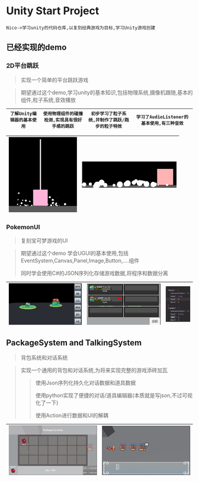# Unity Start Project

`Nico->学习unity的代码仓库,以复刻经典游戏为目标,学习Unity游戏创建`

## 已经实现的demo

### 2D平台跳跃

>实现一个简单的平台跳跃游戏

> 期望通过这个demo,学习unity的基本知识,包括物理系统,摄像机跟随,基本的组件,粒子系统,音效播放

| `了解Unity编辑器的基本使用` | `使用物理组件的碰撞检测,实现具有很好手感的跳跃` | `初步学习了粒子系统,并制作了跳跃/跑步的粒子特效` | `学习了AudioListener的基本使用,有三种音效` |
| --------------------------- | ----------------------------------------------- | ------------------------------------------------ | ------------------------------------------ |

| ![PackageSystem](https://github.com/NicoIer/LearningUinty/blob/master/markdown_images/Snipaste_2022-11-28_16-33-48.png) | ![PackageSystem](https://github.com/NicoIer/LearningUinty/blob/master/markdown_images/Snipaste_2022-11-28_16-34-03.png) |
| ------------------------------------------------------------ | ------------------------------------------------------------ |

### PokemonUI

>复刻宝可梦游戏的UI

>期望通过这个demo 学会UGUI的基本使用,包括EventSystem,Canvas,Panel,Image,Button,....组件
>
>同时学会使用C#的JSON序列化存储游戏数据,将程序和数据分离

| ![PackageSystem](https://github.com/NicoIer/LearningUinty/blob/master/markdown_images/Snipaste_2022-11-28_16-50-50.png) | ![PackageSystem](https://github.com/NicoIer/LearningUinty/blob/master/markdown_images/Snipaste_2022-11-28_16-50-44.png) | ![PackageSystem](https://github.com/NicoIer/LearningUinty/blob/master/markdown_images/Snipaste_2022-11-28_16-45-20.png) |
| ------------------------------------------------------------ | ------------------------------------------------------------ | ------------------------------------------------------------ |

## PackageSystem and TalkingSystem

>背包系统和对话系统

>实现一个通用的背包和对话系统,为将来实现完整的游戏添砖加瓦
>
>>使用Json序列化持久化对话数据和道具数据
>>
>>使用python实现了便捷的对话/道具编辑器(本质就是写json,不过可视化了一下)
>>
>>使用Action进行数据和UI的解耦

| ![PackageSystem](https://github.com/NicoIer/LearningUinty/blob/master/markdown_images/Snipaste_2022-12-31_19-30-55.png) | ![TalkingSystem](https://github.com/NicoIer/LearningUinty/blob/master/markdown_images/Snipaste_2022-12-31_19-31-37.png) |
| ------------------------------------------------------------ | ------------------------------------------------------------ |
